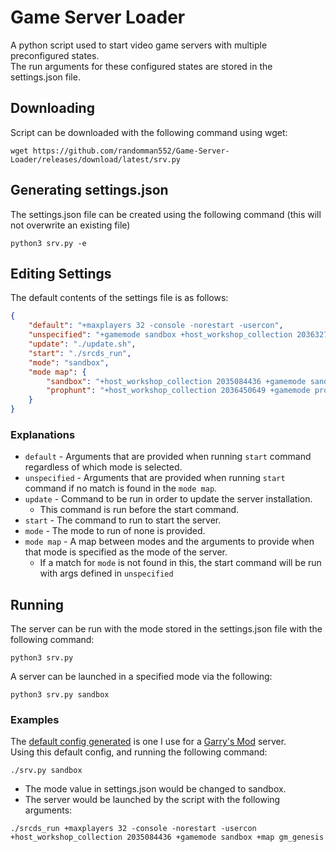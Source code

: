 # Game Server Loader
A python script used to start video game servers with multiple preconfigured states.\
The run arguments for these configured states are stored in the settings.json file.

## Downloading
Script can be downloaded with the following command using wget:
```shell
wget https://github.com/randomman552/Game-Server-Loader/releases/download/latest/srv.py
```

## Generating settings.json
The settings.json file can be created using the following command (this will not overwrite an existing file)
```shell
python3 srv.py -e
```

## Editing Settings
The default contents of the settings file is as follows:
```json
{
    "default": "+maxplayers 32 -console -norestart -usercon",
    "unspecified": "+gamemode sandbox +host_workshop_collection 2036327578 +map gm_genesis",
    "update": "./update.sh",
    "start": "./srcds_run",
    "mode": "sandbox",
    "mode map": {
        "sandbox": "+host_workshop_collection 2035084436 +gamemode sandbox +map gm_genesis",
        "prophunt": "+host_workshop_collection 2036450649 +gamemode prop_hunt +map ph_hotel"
    }
}
```

### Explanations
* `default` - Arguments that are provided when running `start` command regardless of which mode is selected.
* `unspecified` - Arguments that are provided when running `start` command if no match is found in the `mode map`.
* `update` - Command to be run in order to update the server installation.
  * This command is run before the start command.
* `start` - The command to run to start the server.
* `mode` - The mode to run of none is provided.
* `mode map` - A map between modes and the arguments to provide when that mode is specified as the mode of the server.
    * If a match for `mode` is not found in this, the start command will be run with args defined in `unspecified`

## Running
The server can be run with the mode stored in the settings.json file with the following command:
```shell
python3 srv.py
```

A server can be launched in a specified mode via the following:
```shell
python3 srv.py sandbox
```

### Examples
The [default config generated](#editing-settings) is one I use for a [Garry's Mod](https://store.steampowered.com/app/4000/garrys_mod) server.\
Using this default config, and running the following command:
```shell
./srv.py sandbox
```
* The mode value in settings.json would be changed to sandbox.
* The server would be launched by the script with the following arguments:
```shell
./srcds_run +maxplayers 32 -console -norestart -usercon +host_workshop_collection 2035084436 +gamemode sandbox +map gm_genesis
```
